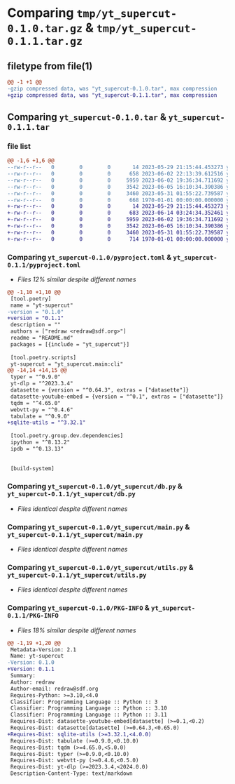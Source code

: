 # Comparing `tmp/yt_supercut-0.1.0.tar.gz` & `tmp/yt_supercut-0.1.1.tar.gz`

## filetype from file(1)

```diff
@@ -1 +1 @@
-gzip compressed data, was "yt_supercut-0.1.0.tar", max compression
+gzip compressed data, was "yt_supercut-0.1.1.tar", max compression
```

## Comparing `yt_supercut-0.1.0.tar` & `yt_supercut-0.1.1.tar`

### file list

```diff
@@ -1,6 +1,6 @@
--rw-r--r--   0        0        0       14 2023-05-29 21:15:44.453273 yt_supercut-0.1.0/README.md
--rw-r--r--   0        0        0      658 2023-06-02 22:13:39.612516 yt_supercut-0.1.0/pyproject.toml
--rw-r--r--   0        0        0     5959 2023-06-02 19:36:34.711692 yt_supercut-0.1.0/yt_supercut/db.py
--rw-r--r--   0        0        0     3542 2023-06-05 16:10:34.390386 yt_supercut-0.1.0/yt_supercut/main.py
--rw-r--r--   0        0        0     3460 2023-05-31 01:55:22.739587 yt_supercut-0.1.0/yt_supercut/utils.py
--rw-r--r--   0        0        0      668 1970-01-01 00:00:00.000000 yt_supercut-0.1.0/PKG-INFO
+-rw-r--r--   0        0        0       14 2023-05-29 21:15:44.453273 yt_supercut-0.1.1/README.md
+-rw-r--r--   0        0        0      683 2023-06-14 03:24:34.352461 yt_supercut-0.1.1/pyproject.toml
+-rw-r--r--   0        0        0     5959 2023-06-02 19:36:34.711692 yt_supercut-0.1.1/yt_supercut/db.py
+-rw-r--r--   0        0        0     3542 2023-06-05 16:10:34.390386 yt_supercut-0.1.1/yt_supercut/main.py
+-rw-r--r--   0        0        0     3460 2023-05-31 01:55:22.739587 yt_supercut-0.1.1/yt_supercut/utils.py
+-rw-r--r--   0        0        0      714 1970-01-01 00:00:00.000000 yt_supercut-0.1.1/PKG-INFO
```

### Comparing `yt_supercut-0.1.0/pyproject.toml` & `yt_supercut-0.1.1/pyproject.toml`

 * *Files 12% similar despite different names*

```diff
@@ -1,10 +1,10 @@
 [tool.poetry]
 name = "yt-supercut"
-version = "0.1.0"
+version = "0.1.1"
 description = ""
 authors = ["redraw <redraw@sdf.org>"]
 readme = "README.md"
 packages = [{include = "yt_supercut"}]
 
 [tool.poetry.scripts]
 yt-supercut = "yt_supercut.main:cli"
@@ -14,14 +14,15 @@
 typer = "^0.9.0"
 yt-dlp = "^2023.3.4"
 datasette = {version = "^0.64.3", extras = ["datasette"]}
 datasette-youtube-embed = {version = "^0.1", extras = ["datasette"]}
 tqdm = "^4.65.0"
 webvtt-py = "^0.4.6"
 tabulate = "^0.9.0"
+sqlite-utils = "^3.32.1"
 
 [tool.poetry.group.dev.dependencies]
 ipython = "^8.13.2"
 ipdb = "^0.13.13"
 
 
 [build-system]
```

### Comparing `yt_supercut-0.1.0/yt_supercut/db.py` & `yt_supercut-0.1.1/yt_supercut/db.py`

 * *Files identical despite different names*

### Comparing `yt_supercut-0.1.0/yt_supercut/main.py` & `yt_supercut-0.1.1/yt_supercut/main.py`

 * *Files identical despite different names*

### Comparing `yt_supercut-0.1.0/yt_supercut/utils.py` & `yt_supercut-0.1.1/yt_supercut/utils.py`

 * *Files identical despite different names*

### Comparing `yt_supercut-0.1.0/PKG-INFO` & `yt_supercut-0.1.1/PKG-INFO`

 * *Files 18% similar despite different names*

```diff
@@ -1,19 +1,20 @@
 Metadata-Version: 2.1
 Name: yt-supercut
-Version: 0.1.0
+Version: 0.1.1
 Summary: 
 Author: redraw
 Author-email: redraw@sdf.org
 Requires-Python: >=3.10,<4.0
 Classifier: Programming Language :: Python :: 3
 Classifier: Programming Language :: Python :: 3.10
 Classifier: Programming Language :: Python :: 3.11
 Requires-Dist: datasette-youtube-embed[datasette] (>=0.1,<0.2)
 Requires-Dist: datasette[datasette] (>=0.64.3,<0.65.0)
+Requires-Dist: sqlite-utils (>=3.32.1,<4.0.0)
 Requires-Dist: tabulate (>=0.9.0,<0.10.0)
 Requires-Dist: tqdm (>=4.65.0,<5.0.0)
 Requires-Dist: typer (>=0.9.0,<0.10.0)
 Requires-Dist: webvtt-py (>=0.4.6,<0.5.0)
 Requires-Dist: yt-dlp (>=2023.3.4,<2024.0.0)
 Description-Content-Type: text/markdown
```

